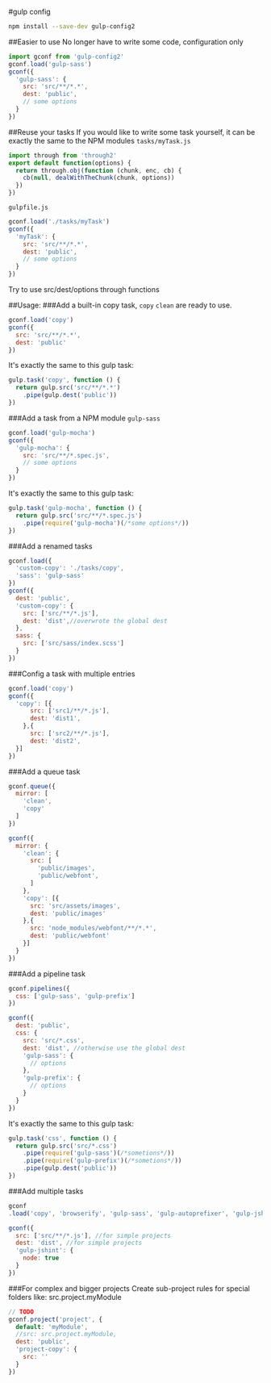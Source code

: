 #gulp config
```bash
npm install --save-dev gulp-config2
```
##Easier to use
No longer have to write some code, configuration only
```js
import gconf from 'gulp-config2'
gconf.load('gulp-sass')
gconf({
  'gulp-sass': {
    src: 'src/**/*.*',
    dest: 'public',
    // some options
  }
})
```
##Reuse your tasks
If you would like to write some task yourself, it can be exactly the same to the NPM modules
`tasks/myTask.js`
```js
import through from 'through2'
export default function(options) {
  return through.obj(function (chunk, enc, cb) {
    cb(null, dealWithTheChunk(chunk, options))
  })
})
```
`gulpfile.js`
```js
gconf.load('./tasks/myTask')
gconf({
  'myTask': {
    src: 'src/**/*.*',
    dest: 'public',
    // some options
  }
})
```
Try to use src/dest/options through functions


##Usage:
###Add a built-in copy task, `copy` `clean` are ready to use.
```js
gconf.load('copy')
gconf({
  src: 'src/**/*.*',
  dest: 'public'
})
```
It's exactly the same to this gulp task:
```js
gulp.task('copy', function () {
  return gulp.src('src/**/*.*')
    .pipe(gulp.dest('public'))
})
```
###Add a task from a NPM module `gulp-sass`
```js
gconf.load('gulp-mocha')
gconf({
  'gulp-mocha': {
    src: 'src/**/*.spec.js',
    // some options
  }
})
```
It's exactly the same to this gulp task:

```js
gulp.task('gulp-mocha', function () {
  return gulp.src('src/**/*.spec.js')
    .pipe(require('gulp-mocha')(/*some options*/))
})
```

###Add a renamed tasks

```js
gconf.load({
  'custom-copy': './tasks/copy',
  'sass': 'gulp-sass'
})
gconf({
  dest: 'public',
  'custom-copy': {
    src: ['src/**/*.js'],
    dest: 'dist',//overwrote the global dest
  },
  sass: {
    src: ['src/sass/index.scss']
  }
})
```

###Config a task with multiple entries
```js
gconf.load('copy')
gconf({
  'copy': [{
      src: ['src1/**/*.js'],
      dest: 'dist1',
    },{
      src: ['src2/**/*.js'],
      dest: 'dist2',
  }]
})
```

###Add a queue task
```js
gconf.queue({
  mirror: [
    'clean',
    'copy'
  ]
})

gconf({
  mirror: {
    'clean': {
      src: [
        'public/images',
        'public/webfont',
      ]
    },
    'copy': [{
      src: 'src/assets/images',
      dest: 'public/images'
    },{
      src: 'node_modules/webfont/**/*.*',
      dest: 'public/webfont'
    }]
  }
})
```

###Add a pipeline task
```js
gconf.pipelines({
  css: ['gulp-sass', 'gulp-prefix']
})

gconf({
  dest: 'public',
  css: {
    src: 'src/*.css',
    dest: 'dist', //otherwise use the global dest
    'gulp-sass': {
      // options
    },
    'gulp-prefix': {
      // options
    }
  }
})
```
It's exactly the same to this gulp task:

```js
gulp.task('css', function () {
  return gulp.src('src/*.css')
    .pipe(require('gulp-sass')(/*sometions*/))
    .pipe(require('gulp-prefix')(/*sometions*/))
    .pipe(gulp.dest('public'))
})
```
###Add multiple tasks

```js
gconf
.load('copy', 'browserify', 'gulp-sass', 'gulp-autoprefixer', 'gulp-jshint')

gconf({
  src: ['src/**/*.js'], //for simple projects
  dest: 'dist', //for simple projects
  'gulp-jshint': {
    node: true
  }
})
```

###For complex and bigger projects
Create sub-project rules for special folders like:
src.project.myModule
```js
// TODO
gconf.project('project', {
  default: 'myModule',
  //src: src.project.myModule,
  dest: 'public',
  'project-copy': {
    src: ''
  }
})
```
